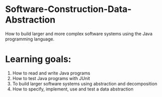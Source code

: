 # Software-Construction-Data-Abstraction
How to build larger and more complex software systems using the Java programming language.

# Learning goals: 
1. How to read and write Java programs
2. How to test Java programs with JUnit
3. To build larger software systems using abstraction and decomposition
4. How to specify, implement, use and test a data abstraction
